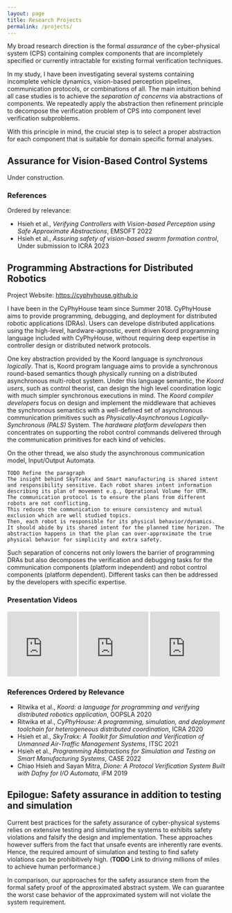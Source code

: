 ```yaml
---
layout: page
title: Research Projects
permalink: /projects/
---
```


My broad research direction is the formal *assurance* of the cyber-physical system (CPS) containing complex components that are incompletely specified or currently intractable for existing formal verification techniques.

In my study, I have been investigating several systems containing incomplete vehicle dynamics, vision-based perception pipelines, communication protocols, or combinations of all.
The main intuition behind all case studies is to achieve the *separation of concerns* via abstractions of components.
We repeatedly apply the abstraction then refinement principle to decompose the verification problem of CPS into component level verification subproblems.

With this principle in mind,
the crucial step is to select a proper abstraction for each component that is suitable for domain specific formal analyses.


## Assurance for Vision-Based Control Systems

Under construction.


### References
Ordered by relevance:
+ Hsieh et al., *Verifying Controllers with Vision-based Perception using Safe Approximate Abstractions*, EMSOFT 2022
+ Hsieh et al., *Assuring safety of vision-based swarm formation control*, Under submission to ICRA 2023


## Programming Abstractions for Distributed Robotics

Project Website: <https://cyphyhouse.github.io>  

I have been in the CyPhyHouse team since Summer 2018. CyPhyHouse aims to provide programming, debugging, and deployment for distributed robotic applications (DRAs). Users can develope distributed applications using the high-level, hardware-agnostic, event driven Koord programming language included with CyPhyHouse, without requiring deep expertise in controller design or distributed network protocols.

One key abstraction provided by the Koord language is *synchronous logically*.
That is, Koord program language aims to provide a synchronous round-based semantics though physically running on a distributed asynchronous multi-robot system.
Under this language semantic, the *Koord users*, such as control theorist, can design the high level coordination logic with much simpler synchronous executions in mind.
The *Koord compiler developers* focus on design and implement the middleware that achieves the synchronous semantics with a well-defined set of asynchronous communication primitives such as *Physically-Asynchronous Logically-Synchronous (PALS)* System.
The *hardware platform developers* then concentrates on supporting the robot control commands delivered through the communication primitives for each kind of vehicles.

On the other thread, we also study the asynchronous communication model, Input/Output Automata. 

```
TODO Refine the paragraph
The insight behind SkyTrakx and Smart manufacturing is shared intent and responsibility sensitive. Each robot shares intent information describing its plan of movement e.g., Operational Volume for UTM.
The communication protocol is to ensure the plans from different robots are not conflicting.
This reduces the communication to ensure consistency and mutual exclusion which are well studied topics.
Then, each robot is responsible for its physical behavior/dynamics.
It should abide by its shared intent for the planned time horizon. The abstraction happens in that the plan can over-approximate the true physical behavior for simplicity and extra safety.
```

Such separation of concerns not only lowers the barrier of programming DRAs but also decomposes the verification and debugging tasks for the communication components (platform independent) and robot control components (platform dependent).
Different tasks can then be addressed by the developers with specific expertise.


### Presentation Videos

<iframe width="32%" src="https://www.youtube.com/embed/bxPmpVuFcQM" title="YouTube video player" frameborder="0" allow="accelerometer; autoplay; clipboard-write; encrypted-media; gyroscope; picture-in-picture" allowfullscreen></iframe>

<iframe width="32%" src="https://www.youtube.com/embed/Hf8OUsXBIhc" title="YouTube video player" frameborder="0" allow="accelerometer; autoplay; clipboard-write; encrypted-media; gyroscope; picture-in-picture" allowfullscreen></iframe>

<iframe width="32%" src="https://www.youtube.com/embed/VMLmOHSlmj4" title="YouTube video player" frameborder="0" allow="accelerometer; autoplay; clipboard-write; encrypted-media; gyroscope; picture-in-picture" allowfullscreen></iframe>


### References Ordered by Relevance
+ Ritwika et al., *Koord: a language for programming and verifying distributed robotics application*, OOPSLA 2020
+ Ritwika et al., *CyPhyHouse: A programming, simulation, and deployment toolchain for heterogeneous distributed coordination*, ICRA 2020
+ Hsieh et al., *SkyTrakx: A Toolkit for Simulation and Verification of Unmanned Air-Traffic Management Systems*, ITSC 2021
+ Hsieh et al., *Programming Abstractions for Simulation and Testing on Smart Manufacturing Systems*, CASE 2022
+ Chiao Hsieh and Sayan Mitra, *Dione: A Protocol Verification System Built with Dafny for I/O Automata*, iFM 2019


## Epilogue: Safety assurance in addition to testing and simulation

Current best practices for the safety assurance of cyber-physical systems relies on extensive testing and simulating the systems to exhibits safety violations and falsify the design and implementation.
These approaches however suffers from the fact that unsafe events are inherently rare events.
Hence, the required amount of simulation and testing to find safety violations can be prohibitively high. (**TODO** Link to driving millions of miles to achieve human performance.)

In comparison, our approaches for the safety assurance stem from the formal safety proof of the approximated abstract system.
We can guarantee the worst case behavior of the approximated system will not violate the system requirement.
